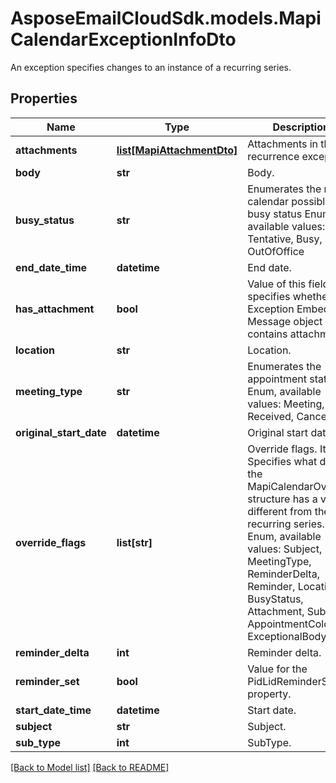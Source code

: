 # AsposeEmailCloudSdk.models.MapiCalendarExceptionInfoDto

An exception specifies changes to an instance of a recurring series.             

## Properties
Name | Type | Description | Notes
------------ | ------------- | ------------- | -------------
**attachments** |[**list[MapiAttachmentDto]**](MapiAttachmentDto.md) |Attachments in the recurrence exception.              |[optional] 
**body** |**str** |Body.              |[optional] 
**busy_status** |**str** |Enumerates the mapi calendar possible busy status Enum, available values: Free, Tentative, Busy, OutOfOffice |
**end_date_time** |**datetime** |End date.              |
**has_attachment** |**bool** |Value of this field specifies whether the Exception Embedded Message object contains attachments.              |
**location** |**str** |Location.              |[optional] 
**meeting_type** |**str** |Enumerates the appointment state Enum, available values: Meeting, Received, Canceled |
**original_start_date** |**datetime** |Original start date.              |
**override_flags** |**list[str]** |Override flags.              Items: Specifies what data in the MapiCalendarOverride structure has a value different from the recurring series. Enum, available values: Subject, MeetingType, ReminderDelta, Reminder, Location, BusyStatus, Attachment, Subtype, AppointmentColor, ExceptionalBody |[optional] 
**reminder_delta** |**int** |Reminder delta.              |
**reminder_set** |**bool** |Value for the PidLidReminderSet property.              |
**start_date_time** |**datetime** |Start date.              |
**subject** |**str** |Subject.              |[optional] 
**sub_type** |**int** |SubType.              |




[[Back to Model list]](Models.md) [[Back to README]](README.md)

